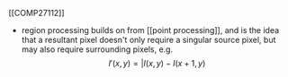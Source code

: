 [[COMP27112]]

- region processing builds on from [[point processing]], and is the idea that a resultant pixel doesn't only require a singular source pixel, but may also require surrounding pixels, e.g.
$$I'(x,y) = |I(x,y) - I(x+1, y)$$
